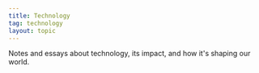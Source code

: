 ```yaml
---
title: Technology
tag: technology
layout: topic
---
```


Notes and essays about technology, its impact, and how it's shaping our world. 